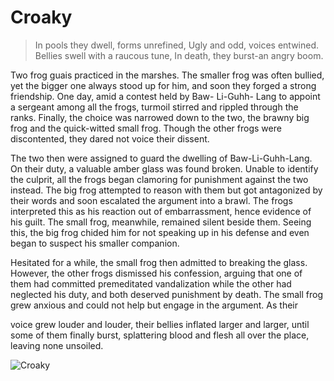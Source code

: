 # Croaky

> In pools they dwell, forms unrefined,
> Ugly and odd, voices entwined.
> Bellies swell with a raucous tune,
> In death, they burst-an angry boom.

Two frog guais practiced in the marshes. The smaller frog was often
bullied, yet the bigger one always stood up for him, and soon they forged a
strong friendship. One day, amid a contest held by Baw- Li-Guhh- Lang to
appoint a sergeant among all the frogs, turmoil stirred and rippled
through the ranks. Finally, the choice was narrowed down to the two, the
brawny big frog and the quick-witted small frog. Though the other frogs
were discontented, they dared not voice their dissent.

The two then were assigned to guard the dwelling of Baw-Li-Guhh-Lang.
On their duty, a valuable amber glass was found broken. Unable to identify
the culprit, all the frogs began clamoring for punishment against the two
instead. The big frog attempted to reason with them but got antagonized
by their words and soon escalated the argument into a brawl. The frogs
interpreted this as his reaction out of embarrassment, hence evidence of
his guilt. The small frog, meanwhile, remained silent beside them. Seeing
this, the big frog chided him for not speaking up in his defense and even
began to suspect his smaller companion.

Hesitated for a while, the small frog then admitted to breaking the glass.
However, the other frogs dismissed his confession, arguing that one of
them had committed premeditated vandalization while the other had
neglected his duty, and both deserved punishment by death. The small
frog grew anxious and could not help but engage in the argument. As their

voice grew louder and louder, their bellies inflated larger and larger, until
some of them finally burst, splattering blood and flesh all over the place,
leaving none unsoiled.

![Croaky](/image-20240825211856132.png)